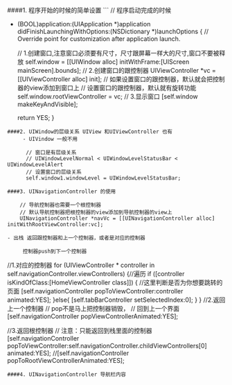 ####1. 程序开始的时候的简单设置
                 ```
// 程序启动完成的时候
- (BOOL)application:(UIApplication *)application didFinishLaunchingWithOptions:(NSDictionary *)launchOptions {
    // Override point for customization after application launch.
    
    // 1.创建窗口,注意窗口必须要有尺寸，尺寸跟屏幕一样大的尺寸,窗口不要被释放
    self.window = [[UIWindow alloc] initWithFrame:[UIScreen mainScreen].bounds];
    // 2.创建窗口的跟控制器
    UIViewController *vc = [[UIViewController alloc] init];
    // 如果设置窗口的跟控制器，默认就会把控制器的view添加到窗口上
    // 设置窗口的跟控制器，默认就有旋转功能
    self.window.rootViewController = vc;
    // 3.显示窗口 
    [self.window makeKeyAndVisible];
    
    return YES;
}
```
####2. UIWindow的层级关系 UIView 和UIViewController 也有
     - UIVindow 一般不用
         
      // 窗口是有层级关系
      // UIWindowLevelNormal < UIWindowLevelStatusBar < UIWindowLevelAlert
      // 设置窗口的层级关系
      self.window1.windowLevel = UIWindowLevelStatusBar;
      
####3. UINavigationController 的使用

    // 导航控制器也需要一个根控制器
    // 默认导航控制器把根控制器的view添加到导航控制器的view上
    UINavigationController *navVc = [[UINavigationController alloc] initWithRootViewController:vc];
    
- 出栈 返回跟控制器和上一个控制器，或者是对应的控制器

     控制器push到下一个控制器

```
   //1.对应的控制器
    for (UIViewController * controller in  self.navigationController.viewControllers) {//遍历
        if ([controller isKindOfClass:[HomeViewController class]])
        { //这里判断是否为你想要跳转的页面
            [self.navigationController popToViewController:controller animated:YES];
        }else{
            [self.tabBarController setSelectedIndex:0];
        }
    }
   //2.返回上一个控制器
   // pop不是马上把控制器销毁，
   // 回到上一个界面
    [self.navigationController popViewControllerAnimated:YES]; 
    
   //3.返回根控制器
   // 注意：只能返回到栈里面的控制器
    [self.navigationController popToViewController:self.navigationController.childViewControllers[0] animated:YES];
   //[self.navigationController popToRootViewControllerAnimated:YES];
```
####4. UINavigationController 导航栏内容
